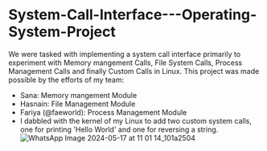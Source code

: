 # System-Call-Interface---Operating-System-Project
We were tasked with implementing a system call interface primarily to experiment with Memory mangement Calls, File System Calls, Process Management Calls and finally Custom Calls in Linux. This project was made possible by the efforts of my team:
* Sana: Memory mangement Module
* Hasnain: File Management Module
* Fariya (@faeworld): Process Management Module
* I dabbled with the kernel of my Linux to add two custom system calls, one for printing 'Hello World' and one for reversing a string. 
![WhatsApp Image 2024-05-17 at 11 01 14_101a2504](https://github.com/Qurrat-UlAin/System-Call-Interface---Operating-System-Project/assets/120576730/dd9ff795-37de-4368-8058-79b608da081a)

